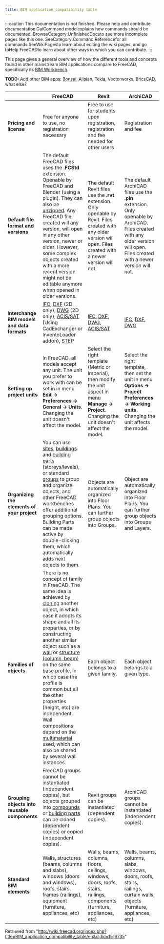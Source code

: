 ```yaml
---
title: BIM application compatibility table
---
```

:::caution
This documentation is not finished. Please help and contribute documentation.GuiCommand modelexplains how commands should be documented. BrowseCategory:UnfinishedDocuto see more incomplete pages like this one. SeeCategory:Command Referencefor all commands.SeeWikiPagesto learn about editing the wiki pages, and go toHelp FreeCADto learn about other ways in which you can contribute.
:::

This page gives a general overview of how the different tools and concepts found in other mainstream BIM applications compare to FreeCAD, specifically its [BIM Workbench](/BIM_Workbench "BIM Workbench").

**TODO:** Add other BIM apps: [Bonsai](https://bonsaibim.org/), Allplan, Tekla, Vectorworks, BricsCAD, what else?

|  | FreeCAD | Revit | ArchiCAD |
| --- | --- | --- | --- |
| **Pricing and license** | Free for anyone to use, no registration necessary | Free to use for students upon registration, registration and fee needed for other users | Registration and fee |
| **Default file format and versions** | The default FreeCAD files uses the **.FCStd** extension. Openable by FreeCAD and Blender (using a plugin). They can also be [unzipped](/File_Format_FCStd "File Format FCStd"). Any FreeCAD file, created will any version, will open in any other version, newer or older. However, some complex objects created with a more recent version might not be editable anymore when opened in older versions. | The default Revit files use the **.rvt** extension. Only openable by Revit. Files created with any older version will open. Files created with a newer version will not. | The default ArchiCAD files use the **.pln** extension. Only openable by ArchiCAD. Files created with any older version will open. Files created with a newer version will not. |
| **Interchange BIM models and data formats** | [IFC](https://en.wikipedia.org/wiki/Industry_Foundation_Classes), [DXF](https://en.wikipedia.org/wiki/AutoCAD_DXF) (2D only), [DWG](https://en.wikipedia.org/wiki/.dwg) (2D only), [ACIS/SAT](https://en.wikipedia.org/wiki/ACIS) (Using CadExchanger or InventoLoader addon), [STEP](https://en.wikipedia.org/wiki/ISO_10303-21) | [IFC](https://en.wikipedia.org/wiki/Industry_Foundation_Classes), [DXF](https://en.wikipedia.org/wiki/AutoCAD_DXF), [DWG](https://en.wikipedia.org/wiki/.dwg), [ACIS/SAT](https://en.wikipedia.org/wiki/ACIS) | [IFC](https://en.wikipedia.org/wiki/Industry_Foundation_Classes), [DXF](https://en.wikipedia.org/wiki/AutoCAD_DXF), [DWG](https://en.wikipedia.org/wiki/.dwg) |
| **Setting up project units** | In FreeCAD, all models accept any unit. The unit you prefer to work with can be set in in menu **Edit -> Preferences -> General -> Units**. Changing the unit doesn't affect the model. | Select the right template (Metric or Imperial), then modify the unit aspect in menu **Manage -> Project**. Changing the unit doesn't affect the model. | Select the right template, then set the unit in menu **Options -> Project Preferences -> Working units**. Changing the unit affects the model. |
| **Organizing the elements of your project** | You can use [sites](/Arch_Site "Arch Site"), [buildings](/Arch_Building "Arch Building") and [building parts](/Arch_BuildingPart "Arch BuildingPart") (storeys/levels), or standard [groups](/Std_Group "Std Group") to group and organize objects, and other FreeCAD workbenches offer additional grouping options. Building Parts can be made active by double-clicking them, which automatically adds next objects to them. | Objects are automatically organized into Floor Plans. You can further group objects into Groups. | Object are automatically organized into Floor Plans. You can further group objects into Groups and Layers. |
| **Families of objects** | There is no concept of family in FreeCAD. The same idea is achieved by [cloning](/Draft_Clone "Draft Clone") another object, in which case it adopts its shape and all its properties, or by constructing another similar object such as a [wall](/Arch_Wall "Arch Wall") or [structure (column, beam)](/Arch_Structure "Arch Structure") on the same base profile, in which case the profile is common but all the other properties (height, etc) are independent. Wall compositions depend on the [multimaterial](/Arch_MultiMaterial "Arch MultiMaterial") used, which can also be shared by several wall instances. | Each object belongs to a given family. | Each object belongs to a given type. |
| **Grouping objects into reusable components** | FreeCAD groups cannot be instantiated (independent copies), but objects grouped into [compounds](/Part_Compound "Part Compound") or [building parts](/Arch_BuildingPart "Arch BuildingPart") can be cloned (dependent copies) or copied (independent copies). | Revit groups can be instantiated (dependent copies). | ArchiCAD groups cannot be instantiated (independent copies). |
| **Standard BIM elements** | Walls, structures (beams, columns and slabs), windows (doors and windows), roofs, stairs, frames (railings), equipment (furniture, appliances, etc) | Walls, beams, columns, floors, ceilings, windows, doors, roofs, stairs, railings, components (furniture, appliances, etc) | Walls, beams, columns, slabs, windows, doors, roofs, stairs, railings, curtain walls, objects (furniture, appliances, etc) |

Retrieved from "<http://wiki.freecad.org/index.php?title=BIM_application_compatibility_table/en&oldid=1516735>"